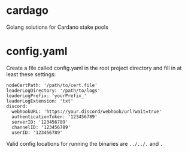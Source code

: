# cardago

Golang solutions for Cardano stake pools

# config.yaml

Create a file called config.yaml in the root project directory and fill in at least these settings:

    nodeCertPath: '/path/to/cert.file'
    leaderLogDirectory: '/path/to/logs'
    leaderLogPrefix: 'yourPrefix_'
    leaderLogExtension: 'txt'
    discord:
      webhookURL: 'https://your.discord/webhook/url?wait=true'
      authenticationToken: '123456789'
      serverID: '123456789'
      channelID: '123456789'
      userID: '123456789'

Valid config locations for running the binaries are `../../.` and `.`
